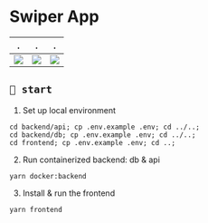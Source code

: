 # Swiper App

  .                        | .                         | .                     
:-------------------------:|:-------------------------:|:-------------------------:
![](/assets/app-screen-1.png)         |  ![](/assets/app-screen-2.png)       |  ![](/assets/app-screen-3.png)       



## `🚀 start`

1. Set up local environment

```
cd backend/api; cp .env.example .env; cd ../..;
cd backend/db; cp .env.example .env; cd ../..;
cd frontend; cp .env.example .env; cd ..;
```

2. Run containerized backend: db & api

```
yarn docker:backend
```

3. Install & run the frontend

```
yarn frontend
```

